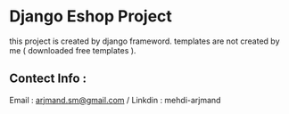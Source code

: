 # Django Eshop Project
this project is created by django frameword.
templates are not created by me ( downloaded free templates ).

## Contect Info :
Email : arjmand.sm@gmail.com / 
Linkdin : mehdi-arjmand
